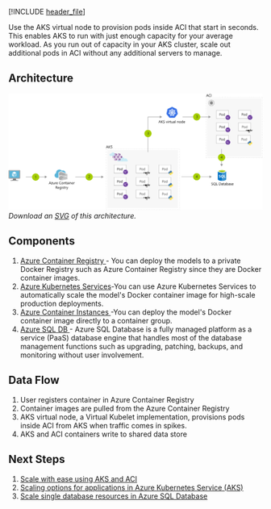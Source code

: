 


[!INCLUDE [header_file](../../../includes/sol-idea-header.md)]

Use the AKS virtual node to provision pods inside ACI that start in seconds. This enables AKS to run with just enough capacity for your average workload. As you run out of capacity in your AKS cluster, scale out additional pods in ACI without any additional servers to manage.

## Architecture

![Architecture Diagram](../media/scale-using-aks-with-aci.png)
*Download an [SVG](../media/scale-using-aks-with-aci.svg) of this architecture.*

## Components

1. [ Azure Container Registry ](https://docs.microsoft.com/en-us/azure/container-registry/container-registry-intro)- You can deploy the models to a private Docker Registry such as Azure Container Registry since they are Docker container images.
2. [Azure Kubernetes Services](https://docs.microsoft.com/en-us/azure/aks/)-You can use Azure Kubernetes Services to automatically scale the model's Docker container image for high-scale production deployments.
3. [ Azure Container Instances ](https://docs.microsoft.com/en-us/azure/container-instances/container-instances-overview)-You can deploy the model's Docker container image directly to a container group.
4. [Azure SQL DB ](https://docs.microsoft.com/en-us/azure/azure-sql/database/sql-database-paas-overview)- Azure SQL Database is a fully managed platform as a service (PaaS) database engine that handles most of the database management functions such as upgrading, patching, backups, and monitoring without user involvement.

## Data Flow

1. User registers container in Azure Container Registry
1. Container images are pulled from the Azure Container Registry
1. AKS virtual node, a Virtual Kubelet implementation, provisions pods inside ACI from AKS when traffic comes in spikes.
1. AKS and ACI containers write to shared data store

## Next Steps

1. [ Scale with ease using AKS and ACI ](https://azure.microsoft.com/en-in/resources/scale-with-ease-using-aks-and-aci/)
3. [ Scaling options for applications in Azure Kubernetes Service (AKS) ](https://docs.microsoft.com/en-us/azure/aks/concepts-scale)
5. [ Scale single database resources in Azure SQL Database ](https://docs.microsoft.com/en-us/azure/azure-sql/database/single-database-scale#:~:text=%20Scale%20single%20database%20resources%20in%20Azure%20SQL,storage%20in%20the%20Premium%20tier%20is...%20More)
